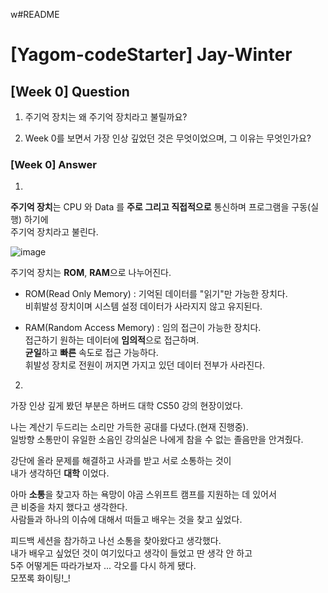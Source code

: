 w#README

# [Yagom-codeStarter] Jay-Winter 

## [Week 0] Question

1. 주기억 장치는 왜 주기억 장치라고 불릴까요?

2. Week 0를 보면서 가장 인상 깊었던 것은 무엇이었으며, 그 이유는 무엇인가요?

### [Week 0] Answer

1. 
**주기억 장치**는 CPU 와 Data 를 **주로 그리고 직접적으로** 통신하며 프로그램을 구동(실행) 하기에   
주기억 장치라고 불린다.       

![  image  ](https://user-images.githubusercontent.com/81538994/162753461-e6c69538-f0a2-4aa8-b824-5921dd2e887b.png)

주기억 장치는 **ROM**,  **RAM**으로 나누어진다.   

- ROM(Read Only Memory)
: 기억된 데이터를 "읽기"만 가능한 장치다.   
비휘발성 장치이며 시스템 설정 데이터가 사라지지 않고 유지된다.

- RAM(Random Access Memory)
: 임의 접근이 가능한 장치다.   
접근하기 원하는 데이터에 **임의적**으로 접근하며.  
**균일**하고 **빠른** 속도로 접근 가능하다.   
휘발성 장치로 전원이 꺼지면 가지고 있던 데이터 전부가 사라진다.
 
2.  

가장 인상 깊게 봤던 부분은 하버드 대학 CS50 강의 현장이었다.   
   
나는 계산기 두드리는 소리만 가득한 공대를 다녔다.(현재 진행중).  
일방향 소통만이 유일한 소음인 강의실은 나에게 참을 수 없는 졸음만을 안겨줬다.   
   
강단에 올라 문제를 해결하고 사과를 받고 서로 소통하는 것이   
내가 생각하던 **대학** 이었다.   
   
아마 **소통**을 찾고자 하는 욕망이 야곰 스위프트 캠프를 지원하는 데 있어서      
큰 비중을 차지 했다고 생각한다.   
사람들과 하나의 이슈에 대해서 떠들고 배우는 것을 찾고 싶었다.   
      
피드백 세션을 참가하고 나선 소통을 찾아왔다고 생각했다.    
내가 배우고 싶었던 것이 여기있다고 생각이 들었고 딴 생각 안 하고   
5주 어떻게든 따라가보자 ... 각오를 다시 하게 됐다.   
모쪼록 화이팅!_!   
